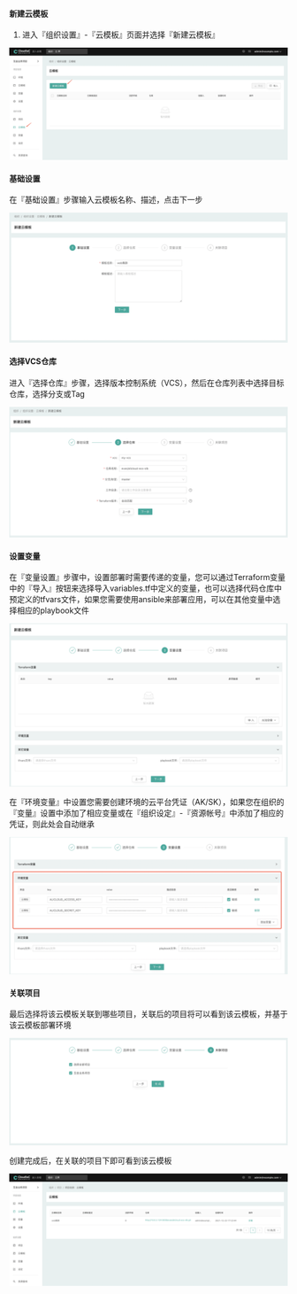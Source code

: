 #### 新建云模板

1. 进入『组织设置』-『云模板』页面并选择『新建云模板』

![image-20211223154720024](../images/WX20211223-164305@2x.png)

#### 基础设置

在『基础设置』步骤输入云模板名称、描述，点击下一步

![image-20211223154720024](../images/WX20211223-164914@2x.png)

#### 选择VCS仓库

进入『选择仓库』步骤，选择版本控制系统（VCS），然后在仓库列表中选择目标仓库，选择分支或Tag

![image-20211223154720024](../images/WX20211223-170329@2x.png)

#### 设置变量

在『变量设置』步骤中，设置部署时需要传递的变量，您可以通过Terraform变量中的『导入』按钮来选择导入variables.tf中定义的变量，也可以选择代码仓库中预定义的tfvars文件，如果您需要使用ansible来部署应用，可以在其他变量中选择相应的playbook文件

![image-20211223154720024](../images/WX20211223-171426@2x.png)

在『环境变量』中设置您需要创建环境的云平台凭证（AK/SK），如果您在组织的『变量』设置中添加了相应变量或在『组织设定』-『资源帐号』中添加了相应的凭证，则此处会自动继承

![image-20211223154720024](../images/WX20211223-171855@2x.png)

#### 关联项目

最后选择将该云模板关联到哪些项目，关联后的项目将可以看到该云模板，并基于该云模板部署环境

![image-20211223154720024](../images/WX20211223-172045@2x.png)

创建完成后，在关联的项目下即可看到该云模板

![image-20211223154720024](../images/WX20211223-172308@2x.png)